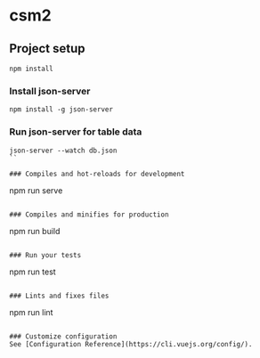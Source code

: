 # csm2

## Project setup
```
npm install
```

### Install json-server
```
npm install -g json-server
```

### Run json-server for table data
```
json-server --watch db.json
``

### Compiles and hot-reloads for development
```
npm run serve
```

### Compiles and minifies for production
```
npm run build
```

### Run your tests
```
npm run test
```

### Lints and fixes files
```
npm run lint
```

### Customize configuration
See [Configuration Reference](https://cli.vuejs.org/config/).
